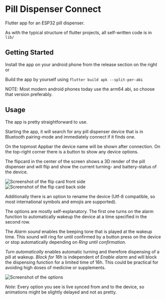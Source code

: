 # Pill Dispenser Connect

Flutter app for an ESP32 pill dispenser.

As with the typical structure of flutter projects, all self-written code is in `lib/`

## Getting Started

Install the app on your android phone from the release section on the right or

Build the app by yourself using `flutter build apk --split-per-abi`


NOTE: Most modern android phones today use the arm64 abi, so choose that version preferably.

## Usage

The app is pretty straightforward to use.

Starting the app, it will search for any pill dispenser device that is in Bluetooth pairing-mode and immediately connect if it finds one.

On the topmost Appbar the device name will be shown after connection. On the top-right corner there is a button to show any device options.



The flipcard in the center of the screen shows a 3D render of the pill dispenser and will flip and show the current turning- and battery-status of the device. 

![Screenshot of the flip card front side](screenshots/homescreen-frontside.png "Frontside of the flip card")
![Screenshot of the flip card back side](screenshots/homescreen-backside.png "Backside of the flip card")

Additionally there is an option to rename the device (Utf-8 compatible, so most international symbols and emojis are supported).


The options are mostly self-explanatory. The first one turns on the alarm function to automatically wakeup the device at a time specified in the second row.

The _Alarm sound_ enables the beeping tone that is played at the wakeup time. This sound will ring for until confirmed by a button press on the device or stop automatically depending on _Ring until confirmation_.

_Turn automatically_ enables automatic turning and therefore dispensing of a pill at wakeup. _Block for 16h_ is independent of _Enable alarm_ and will block the dispensing function for a limited time of 16h. This could be practical for avoiding high doses of medicine or supplements.

![Screenshot of the options](screenshots/settings.png "Settings")

*Note*: Every option you see is live synced from and to the device, so animations might be slightly delayed and not as pretty.


